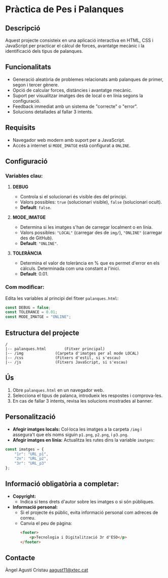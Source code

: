 # Pràctica de Pes i Palanques

## Descripció
Aquest projecte consisteix en una aplicació interactiva en HTML, CSS i JavaScript per practicar el càlcul de forces, avantatge mecànic i la identificació dels tipus de palanques.

## Funcionalitats
- Generació aleatòria de problemes relacionats amb palanques de primer, segon i tercer gènere.
- Opció de calcular forces, distàncies i avantatge mecànic.
- Suport per visualitzar imatges des de local o en línia segons la configuració.
- Feedback immediat amb un sistema de "correcte" o "error".
- Solucions detallades al fallar 3 intents.

## Requisits
- Navegador web modern amb suport per a JavaScript.
- Accés a internet si `MODE_IMATGE` està configurat a `ONLINE`.

## Configuració
### Variables clau:
1. **DEBUG**
   - Controla si el solucionari és visible des del principi.
   - Valors possibles: `true` (solucionari visible), `false` (solucionari ocult).
   - **Default**: `false`.

2. **MODE_IMATGE**
   - Determina si les imatges s'han de carregar localment o en línia.
   - Valors possibles: `"LOCAL"` (carregar des de `img/`), `"ONLINE"` (carregar des de GitHub).
   - **Default**: `"ONLINE"`.
  
3. **TOLERÀNCIA**
   - Determina el valor de tolerància en % que es permet d'error en els càlculs. Determinada com una constant a l'inici.
   - **Default**: 0.01.

### Com modificar:
Edita les variables al principi del fitxer `palanques.html`:
```javascript
const DEBUG = false;
const TOLERANCE = 0.01;
const MODE_IMATGE = "ONLINE";
```

## Estructura del projecte
```
/
|-- palanques.html        (Fitxer principal)
|-- /img              (Carpeta d'imatges per al mode LOCAL)
|-- /css              (Fitxers d'estil, si s'escau)
|-- /js               (Fitxers JavaScript, si s'escau)
```

## Ús
1. Obre `palanques.html` en un navegador web.
2. Selecciona el tipus de palanca, introdueix les respostes i comprova-les.
3. En cas de fallar 3 intents, revisa les solucions mostrades al banner.

## Personalització
- **Afegir imatges locals:** Col·loca les imatges a la carpeta `/img` i assegura't que els noms siguin `p1.png`, `p2.png`, i `p3.png`.
- **Afegir imatges en línia:** Actualitza les rutes dins la variable `imatges`:
```javascript
const imatges = {
    "1r": "URL_p1",
    "2n": "URL_p2",
    "3r": "URL_p3"
};
```

## Informació obligatòria a completar:
- **Copyright:**
  - Indica si tens drets d'autor sobre les imatges o si són públiques.
- **Informació personal:**
  - Si el projecte és públic, evita informació personal com adreces de correu.
  - Canvia el peu de pàgina:
    ```html
    <footer>
        <p>Tecnologia i Digitalització 3r d'ESO</p>
    </footer>
    ```

## Contacte
Àngel Agustí Cristau
aagust11@xtec.cat
